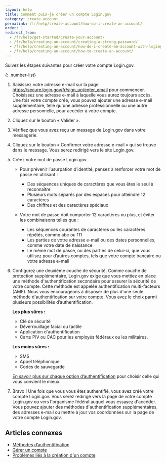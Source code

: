 ```yaml
---
layout: help
title: Comment puis-je créer un compte Login.gov
category: create-account
permalink: /fr/help/create-account/how-do-i-create-an-account/
order: 1
redirect_from:
  - /fr/help/get-started/create-your-account/
  - /fr/help/creating-an-account/creating-a-strong-password/
  - /fr/help/creating-an-account/how-do-i-create-an-account-with-logingov/
  - /fr/help/creating-an-account/how-to-create-an-account/
---
```

Suivez les étapes suivantes pour créer votre compte Login.gov.

{: .number-list}

1. Saisissez votre adresse e-mail sur la page <https://secure.login.gov/fr/sign_up/enter_email> pour commencer.
   Choisissez une adresse e-mail à laquelle vous aurez toujours accès. Une fois votre compte créé, vous pouvez ajouter une adresse e-mail supplémentaire, telle qu'une adresse professionnelle ou une autre adresse personnelle, pour accéder à votre compte.

2. Cliquez sur le bouton « Valider ».

3. Vérifiez que vous avez reçu un message de Login.gov dans votre messagerie.

4. Cliquez sur le bouton « Confirmer votre adresse e-mail » qui se trouve dans le message. Vous serez redirigé vers le site Login.gov.

5. Créez votre mot de passe Login.gov.

   * Pour prévenir l’usurpation d’identité, pensez à renforcer votre mot de passe en utilisant :
     * Des séquences uniques de caractères que vous êtes le seul à reconnaître
     * Plusieurs mots séparés par des espaces pour atteindre 12 caractères
     * Des chiffres et des caractères spéciaux

   * Votre mot de passe doit comporter 12 caractères ou plus, et éviter les combinaisons telles que :
     * Les séquences courantes de caractères ou les caractères répétés, comme abc ou 111
     * Les parties de votre adresse e-mail ou des dates personnelles, comme votre date de naissance
     * Le même mot de passe, ou des parties de celui-ci, que vous utilisez pour d’autres comptes, tels que votre compte bancaire ou votre adresse e-mail

6. Configurez une deuxième couche de sécurité.
   Comme couche de protection supplémentaire, Login.gov exige que vous mettiez en place une méthode d'authentification secondaire pour assurer la sécurité de votre compte. Cette méthode est appelée authentification multi-facteurs (AMF).
   Nous vous encourageons à disposer de plus d'une seule méthode d'authentification sur votre compte. Vous avez le choix parmi plusieurs possibilités d’authentification.

   **Les plus sûres :**
   * Clé de sécurité
   * Déverrouillage facial ou tactile
   * Application d'authentification
   * Carte PIV ou CAC pour les employés fédéraux ou les militaires.

   **Les moins sûres :**
   * SMS
   * Appel téléphonique
   * Codes de sauvegarde

   [En savoir plus sur chaque option d’authentification](/fr/help/get-started/authentication-methods/) pour choisir celle qui vous convient le mieux.

7. Bravo ! Une fois que vous vous êtes authentifié, vous avez créé votre compte Login.gov.
   Vous serez redirigé vers la page de votre compte Login.gov ou vers l'organisme fédéral auquel vous essayez d'accéder. Vous pouvez ajouter des méthodes d'authentification supplémentaires, des adresses e-mail ou mettre à jour vos coordonnées sur la page de votre compte Login.gov.

## Articles connexes

* [Méthodes d’authentification](/fr/help/create-account/authentication-methods/)
* [Gérer un compte](/fr/help/manage-your-account/overview/)
* [Problèmes liés à la création d'un compte](/fr/help/create-account/issues-creating-an-account/)
